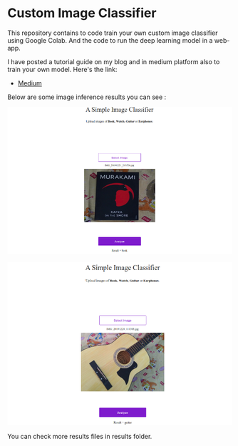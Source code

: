 # Custom Image Classifier

This repository contains to code train your own custom image classifier using Google Colab. And the code to run the deep learning model in a web-app.

I have posted a tutorial guide on my blog and in medium platform also to train your own model. Here's the link:

- [Medium](https://medium.com/@thecaffeinedev/how-to-create-your-own-custom-image-classifier-and-deploy-it-to-production-5506bb26a74b)

Below are some image inference results you can see :

![](results/book-a.png)



![](results/2-guitar.png)

You can check more results files in results folder. 
